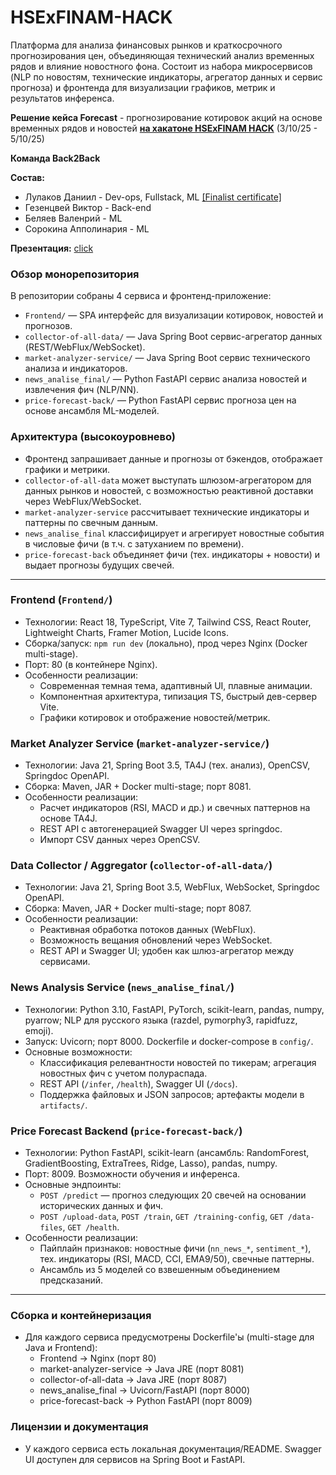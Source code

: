 # HSExFINAM-HACK
Платформа для анализа финансовых рынков и краткосрочного прогнозирования цен, объединяющая технический анализ временных рядов и влияние новостного фона. Состоит из набора микросервисов (NLP по новостям, технические индикаторы, агрегатор данных и сервис прогноза) и фронтенда для визуализации графиков, метрик и результатов инференса.

__Решение кейса Forecast__ - прогнозирование котировок акций на основе временных рядов и новостей [__на хакатоне HSExFINAM HACK__](https://broker.finam.ru/landing/finam-ai-trade-hack/) (3/10/25 - 5/10/25)

__Команда Back2Back__

__Состав:__
- Лулаков Даниил - Dev-ops, Fullstack, ML [[Finalist certificate]](https://github.com/danlylacov/HSExFINAM-HACK/blob/main/06CSZ9XGAFKVWSF0SP7WNCSX2G.pdf)
- Гезенцвей Виктор - Back-end
- Беляев Валенрий - ML
- Сорокина Апполинария - ML


__Презентация:__  [click](https://github.com/danlylacov/HSExFINAM-HACK/blob/main/finam-hack.pdf)


### Обзор монорепозитория
В репозитории собраны 4 сервиса и фронтенд-приложение:
- `Frontend/` — SPA интерфейс для визуализации котировок, новостей и прогнозов.
- `collector-of-all-data/` — Java Spring Boot сервис-агрегатор данных (REST/WebFlux/WebSocket).
- `market-analyzer-service/` — Java Spring Boot сервис технического анализа и индикаторов.
- `news_analise_final/` — Python FastAPI сервис анализа новостей и извлечения фич (NLP/NN).
- `price-forecast-back/` — Python FastAPI сервис прогноза цен на основе ансамбля ML-моделей.

### Архитектура (высокоуровнево)
- Фронтенд запрашивает данные и прогнозы от бэкендов, отображает графики и метрики.
- `collector-of-all-data` может выступать шлюзом-агрегатором для данных рынков и новостей, с возможностью реактивной доставки через WebFlux/WebSocket.
- `market-analyzer-service` рассчитывает технические индикаторы и паттерны по свечным данным.
- `news_analise_final` классифицирует и агрегирует новостные события в числовые фичи (в т.ч. с затуханием по времени).
- `price-forecast-back` объединяет фичи (тех. индикаторы + новости) и выдает прогнозы будущих свечей.

---

### Frontend (`Frontend/`)
- Технологии: React 18, TypeScript, Vite 7, Tailwind CSS, React Router, Lightweight Charts, Framer Motion, Lucide Icons.
- Сборка/запуск: `npm run dev` (локально), прод через Nginx (Docker multi-stage).
- Порт: 80 (в контейнере Nginx).
- Особенности реализации:
  - Современная темная тема, адаптивный UI, плавные анимации.
  - Компонентная архитектура, типизация TS, быстрый дев-сервер Vite.
  - Графики котировок и отображение новостей/метрик.

### Market Analyzer Service (`market-analyzer-service/`)
- Технологии: Java 21, Spring Boot 3.5, TA4J (тех. анализ), OpenCSV, Springdoc OpenAPI.
- Сборка: Maven, JAR + Docker multi-stage; порт 8081.
- Особенности реализации:
  - Расчет индикаторов (RSI, MACD и др.) и свечных паттернов на основе TA4J.
  - REST API с автогенерацией Swagger UI через springdoc.
  - Импорт CSV данных через OpenCSV.

### Data Collector / Aggregator (`collector-of-all-data/`)
- Технологии: Java 21, Spring Boot 3.5, WebFlux, WebSocket, Springdoc OpenAPI.
- Сборка: Maven, JAR + Docker multi-stage; порт 8087.
- Особенности реализации:
  - Реактивная обработка потоков данных (WebFlux).
  - Возможность вещания обновлений через WebSocket.
  - REST API и Swagger UI; удобен как шлюз-агрегатор между сервисами.

### News Analysis Service (`news_analise_final/`)
- Технологии: Python 3.10, FastAPI, PyTorch, scikit-learn, pandas, numpy, pyarrow; NLP для русского языка (razdel, pymorphy3, rapidfuzz, emoji).
- Запуск: Uvicorn; порт 8000. Dockerfile и docker-compose в `config/`.
- Основные возможности:
  - Классификация релевантности новостей по тикерам; агрегация новостных фич с учетом полураспада.
  - REST API (`/infer`, `/health`), Swagger UI (`/docs`).
  - Поддержка файловых и JSON запросов; артефакты модели в `artifacts/`.

### Price Forecast Backend (`price-forecast-back/`)
- Технологии: Python FastAPI, scikit-learn (ансамбль: RandomForest, GradientBoosting, ExtraTrees, Ridge, Lasso), pandas, numpy.
- Порт: 8009. Возможности обучения и инференса.
- Основные эндпоинты:
  - `POST /predict` — прогноз следующих 20 свечей на основании исторических данных и фич.
  - `POST /upload-data`, `POST /train`, `GET /training-config`, `GET /data-files`, `GET /health`.
- Особенности реализации:
  - Пайплайн признаков: новостные фичи (`nn_news_*`, `sentiment_*`), тех. индикаторы (RSI, MACD, CCI, EMA9/50), свечные паттерны.
  - Ансамбль из 5 моделей со взвешенным объединением предсказаний.

---

### Сборка и контейнеризация
- Для каждого сервиса предусмотрены Dockerfile'ы (multi-stage для Java и Frontend):
  - Frontend → Nginx (порт 80)
  - market-analyzer-service → Java JRE (порт 8081)
  - collector-of-all-data → Java JRE (порт 8087)
  - news_analise_final → Uvicorn/FastAPI (порт 8000)
  - price-forecast-back → Python FastAPI (порт 8009)


### Лицензии и документация
- У каждого сервиса есть локальная документация/README. Swagger UI доступен для сервисов на Spring Boot и FastAPI.

